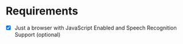 # Requirements 

- [x] Just a browser with JavaScript Enabled and Speech Recognition Support (optional)

